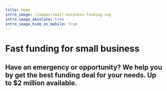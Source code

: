 ```yaml
---
title: Home
intro_image: /images/small-business-funding.svg
intro_image_absolute: true
intro_image_hide_on_mobile: true
---
```

# Fast funding for small business

## Have an emergency or opportunity? We help you  by get the best funding deal for your needs. Up to $2 million available.
